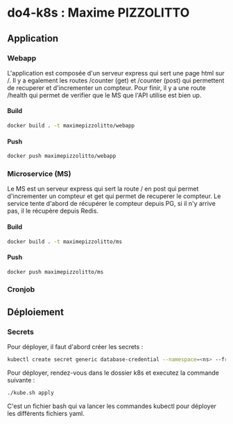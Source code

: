 # do4-k8s : Maxime PIZZOLITTO

## Application

### Webapp

L'application est composée d'un serveur express qui sert une page html sur /.
Il y a egalement les routes /counter (get) et /counter (post) qui permettent de recuperer et d'incrementer un compteur.
Pour finir, il y a une route /health qui permet de verifier que le MS que l'API utilise est bien up.

#### Build

```bash
docker build . -t maximepizzolitto/webapp
```

#### Push

```bash
docker push maximepizzolitto/webapp
```

### Microservice (MS)

Le MS est un serveur express qui sert la route / en post qui permet d'incrementer un compteur et get qui permet de recuperer le compteur.
Le service tente d'abord de récupérer le compteur depuis PG, si il n'y arrive pas, il le récupère depuis Redis.

#### Build

```bash
docker build . -t maximepizzolitto/ms
```

#### Push

```bash
docker push maximepizzolitto/ms
```

### Cronjob

## Déploiement

### Secrets

Pour déployer, il faut d'abord créer les secrets :

```bash
kubectl create secret generic database-credential --namespace=<ns> --from-literal=db_user=<user> --from-literal=db_password=<password>
```

Pour déployer, rendez-vous dans le dossier k8s et executez la commande suivante :

```bash
./kube.sh apply
```

C'est un fichier bash qui va lancer les commandes kubectl pour déployer les différents fichiers yaml.

